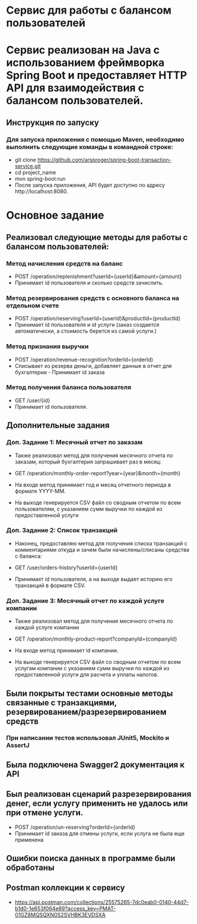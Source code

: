 # Сервис для работы с балансом пользователей

# Сервис реализован на Java с использованием фреймворка Spring Boot и предоставляет HTTP API для взаимодействия с балансом пользователей.

## Инструкция по запуску
### Для запуска приложения с помощью Maven, необходимо выполнить следующие команды в командной строке:

* git clone https://github.com/arsproger/spring-boot-transaction-service.git
* cd project_name
* mvn spring-boot:run
* После запуска приложения, API будет доступно по адресу http://localhost:8080.

# Основное задание
## Реализовал следующие методы для работы с балансом пользователей:

### Метод начисления средств на баланс

* POST /operation/replenishment?userId={userId}&amount={amount}
* Принимает id пользователя и сколько средств зачислить.

### Метод резервирования средств с основного баланса на отдельном счете

* POST /operation/reserving?userId={userId}&productId={productId}
* Принимает id пользователя и id услуги (заказ создается автоматически, а стоимость берется из самой услуги.)

### Метод признания выручки

* POST /operation/revenue-recognition?orderId={orderId)
* Списывает из резерва деньги, добавляет данные в отчет для бухгалтерии - Принимает id заказа

### Метод получения баланса пользователя

* GET /user/{id}
* Принимает id пользователя.

## Дополнительные задания
### Доп. Задание 1: Месячный отчет по заказам
* Также реализовал метод для получения месячного отчета по заказам, который бухгалтерия запрашивает раз в месяц:

* GET /operation/monthly-order-report?year={year}&month={month}
* На входе метод принимает год и месяц отчетного периода в формате YYYY-MM. 
* На выходе генерируется CSV файл со сводным отчетом по всем пользователям, с указанием сумм выручки по каждой из предоставленной услуги

### Доп. Задание 2: Список транзакций
* Наконец, предоставляю метод для получения списка транзакций с комментариями откуда и зачем были начислены/списаны средства с баланса:

* GET /user/orders-history?userId={userId}
* Принимает id пользователя, а на выходе выдает историю его транзакций в формате CSV.

### Доп. Задание 3: Месячный отчет по каждой услуге компании
* Также реализовал метод для получения месячного отчета по каждой услуге компании

* GET /operation/monthly-product-report?companyId={companyId}
* На входе метод принимает id компании.
* На выходе генерируется CSV файл со сводным отчетом по всем услугам компании с указанием сумм выручки по каждой из предоставленной услуги для расчета и уплаты налогов.

## Были покрыты тестами основные методы связанные с транзакциями, резервированием/разрезервированием средств
### При написании тестов использовал JUnit5, Mockito и AssertJ

## Была подключена Swagger2 документация к API 
## Был реализован сценарий разрезервирования денег, если услугу применить не удалось или при отмене услуги.

* POST /operation/un-reserving?orderId={orderId}
* Принимает id заказа для отмены услуги, если услуга не была еще применена

## Ошибки поиска данных в программе были обработаны

## Postman коллекции к сервису
* https://api.postman.com/collections/25575265-7dc0eab0-0140-44d7-b1d0-1e653f064e89?access_key=PMAT-01GZ8MQSQXN0S2SVHBK3EVDSXA
